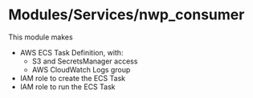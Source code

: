 # Modules/Services/nwp_consumer

This module makes
- AWS ECS Task Definition, with:
  - S3 and SecretsManager access
  - AWS CloudWatch Logs group
- IAM role to create the ECS Task
- IAM role to run the ECS Task
